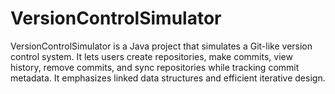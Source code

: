 # VersionControlSimulator
VersionControlSimulator is a Java project that simulates a Git-like version control system. It lets users create repositories, make commits, view history, remove commits, and sync repositories while tracking commit metadata. It emphasizes linked data structures and efficient iterative design.
